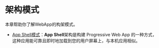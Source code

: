 # 架构模式

本章帮助你了解WebApp的构架模式。

* [App Shell模式](/jia-gou-mo-shi/app-shell-mo-xing.md)：**App Shell**架构是构建 Progressive Web App 的一种方式，这种应用能可靠且即时地加载到您的用户屏幕上，与本机应用相似。



